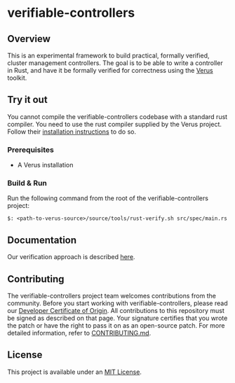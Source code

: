 # verifiable-controllers

## Overview

This is an experimental framework to build practical, formally verified, cluster management controllers. The goal is to be able to write a controller in Rust, and have it be formally verified for correctness using the [Verus](https://github.com/secure-foundations/verus/) toolkit.

## Try it out

You cannot compile the verifiable-controllers codebase with a standard rust compiler. You need to use the rust compiler supplied by the Verus project. Follow their [installation instructions](https://github.com/secure-foundations/verus/) to do so.

### Prerequisites

* A Verus installation

### Build & Run

Run the following command from the root of the verifiable-controllers project:

```
$: <path-to-verus-source>/source/tools/rust-verify.sh src/spec/main.rs
```

## Documentation

Our verification approach is described [here](doc/framework_design.md).

## Contributing

The verifiable-controllers project team welcomes contributions from the community. Before you start working with verifiable-controllers, please
read our [Developer Certificate of Origin](https://cla.vmware.com/dco). All contributions to this repository must be
signed as described on that page. Your signature certifies that you wrote the patch or have the right to pass it on
as an open-source patch. For more detailed information, refer to [CONTRIBUTING.md](CONTRIBUTING.md).

## License

This project is available under an [MIT License](LICENSE).